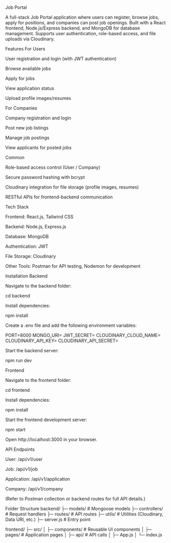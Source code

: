 Job Portal

A full-stack Job Portal application where users can register, browse jobs, apply for positions, and companies can post job openings. Built with a React frontend, Node.js/Express backend, and MongoDB for database management. Supports user authentication, role-based access, and file uploads via Cloudinary.

Features
For Users

User registration and login (with JWT authentication)

Browse available jobs

Apply for jobs

View application status

Upload profile images/resumes

For Companies

Company registration and login

Post new job listings

Manage job postings

View applicants for posted jobs

Common

Role-based access control (User / Company)

Secure password hashing with bcrypt

Cloudinary integration for file storage (profile images, resumes)

RESTful APIs for frontend-backend communication

Tech Stack

Frontend: React.js, Tailwind CSS

Backend: Node.js, Express.js

Database: MongoDB

Authentication: JWT

File Storage: Cloudinary

Other Tools: Postman for API testing, Nodemon for development

Installation
Backend

Navigate to the backend folder:

cd backend


Install dependencies:

npm install


Create a .env file and add the following environment variables:

PORT=8000
MONGO_URI=<Your MongoDB Connection String>
JWT_SECRET=<Your JWT Secret>
CLOUDINARY_CLOUD_NAME=<Cloudinary Cloud Name>
CLOUDINARY_API_KEY=<Cloudinary API Key>
CLOUDINARY_API_SECRET=<Cloudinary API Secret>


Start the backend server:

npm run dev

Frontend

Navigate to the frontend folder:

cd frontend


Install dependencies:

npm install


Start the frontend development server:

npm start


Open http://localhost:3000
 in your browser.

API Endpoints

User: /api/v1/user

Job: /api/v1/job

Application: /api/v1/application

Company: /api/v1/company

(Refer to Postman collection or backend routes for full API details.)

Folder Structure
backend/
├─ models/       # Mongoose models
├─ controllers/  # Request handlers
├─ routes/       # API routes
├─ utils/        # Utilities (Cloudinary, Data URI, etc.)
├─ server.js     # Entry point

frontend/
├─ src/
│  ├─ components/  # Reusable UI components
│  ├─ pages/       # Application pages
│  ├─ api/         # API calls
│  ├─ App.js
│  └─ index.js
